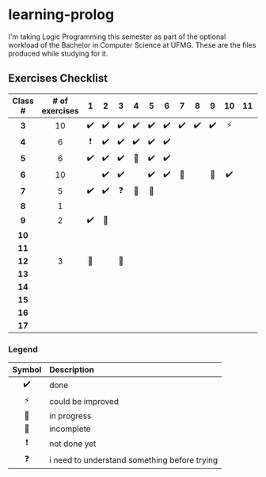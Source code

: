 # learning-prolog

I'm taking Logic Programming this semester as part of the optional workload of the Bachelor in Computer Science at UFMG. These are the files produced while studying for it.
 
## Exercises Checklist

Class # | # of exercises | 1 | 2 | 3 | 4 | 5 | 6 | 7 | 8 | 9 | 10 | 11 | Progress (%)
:---: | :---: | :---: | :---: | :---: | :---: | :---: | :---: | :---: | :---: | :---: | :---: | :---: | :---:
**3** | 10 | :heavy_check_mark: | :heavy_check_mark: | :heavy_check_mark: | :heavy_check_mark: | :heavy_check_mark: | :heavy_check_mark: | :heavy_check_mark: | :heavy_check_mark: | :heavy_check_mark: | :zap: | | 95
**4** | 6 | :heavy_exclamation_mark: | :heavy_check_mark: | :heavy_check_mark: | :heavy_check_mark: | :heavy_check_mark: | :heavy_check_mark: | |  | |  | | 83   
**5** | 6 | :heavy_check_mark: | :heavy_check_mark: | :heavy_check_mark: | :radio_button: | :heavy_check_mark: | :heavy_check_mark: | | | | | | 92  
**6** | 10 |  | :heavy_check_mark: | :heavy_check_mark: | | :heavy_check_mark: | :heavy_check_mark: | :construction: | | :radio_button: | :heavy_check_mark: | | 60
**7** | 5 | :heavy_check_mark: | :heavy_check_mark: | :question: | :radio_button: | :construction: | | | | | | | 60
**8** | 1 | | | | | | | | | | | | 0  
**9** | 2 | :heavy_check_mark: | :construction: | | | | | | | | | | 80
**10** | |  | |  | | | | | | | | |
**11** | |  | |  | | | | | | | | | 
**12** | 3 |  :construction: | | :construction: | | | | | | | | | 60
**13** | |  | |  | | | | | | | | | 
**14** | |  | |  | | | | | | | | |
**15** | |  | |  | | | | | | | | |
**16** | |  | |  | | | | | | | | |
**17** | |  | |  | | | | | | | | |

### Legend

Symbol | Description
:---: | :---
:heavy_check_mark: | done
:zap: | could be improved
:construction: | in progress
:radio_button: | incomplete
:heavy_exclamation_mark: | not done yet
:question: | i need to understand something before trying
